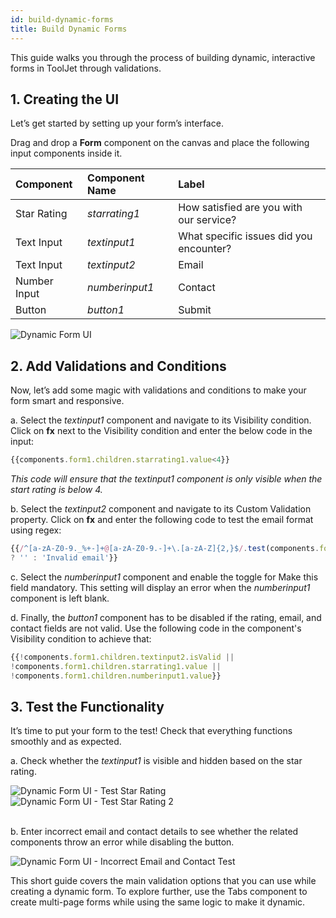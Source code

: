 ```yaml
---
id: build-dynamic-forms
title: Build Dynamic Forms
---
```


This guide walks you through the process of building dynamic, interactive forms in ToolJet through validations.   

<div >

## 1. Creating the UI
Let’s get started by setting up your form’s interface.

Drag and drop a **Form** component on the canvas and place the following input components inside it. 

| Component         | Component Name | Label                                              |
|:--------------------------------|:---------------|:-----------------------------------------------------------------|
| Star Rating       | *starrating1*  | How satisfied are you with our service?           |
| Text Input        | *textinput1*   | What specific issues did you encounter?           |
| Text Input        | *textinput2*   | Email                                              |
| Number Input      | *numberinput1* | Contact                                            |
| Button            | *button1*      | Submit                                             |

<div >
    <img src="/img/how-to/build-dynamic-forms/dynamic-form-UI.png" alt="Dynamic Form UI" />
</div>

</div>

<div >

## 2. Add Validations and Conditions
Now, let’s add some magic with validations and conditions to make your form smart and responsive. 

a. Select the *textinput1* component and navigate to its Visibility condition. Click on **fx** next to the Visibility condition and enter the below code in the input:

```javascript
{{components.form1.children.starrating1.value<4}}
```
*This code will ensure that the *textinput1* component is only visible when the start rating is below 4.*

b. Select the *textinput2* component and navigate to its Custom Validation property. Click on **fx** and enter the following code to test the email format using regex:
```javascript
{{/^[a-zA-Z0-9._%+-]+@[a-zA-Z0-9.-]+\.[a-zA-Z]{2,}$/.test(components.form1.children.textinput2.value) 
? '' : 'Invalid email'}}
```

c. Select the *numberinput1* component and enable the toggle for Make this field mandatory. This setting will display an error when the *numberinput1* component is left blank.

d. Finally, the *button1* component has to be disabled if the rating, email, and contact fields are not valid. Use the following code in the component's Visibility condition to achieve that:

```javascript
{{!components.form1.children.textinput2.isValid || 
!components.form1.children.starrating1.value || 
!components.form1.children.numberinput1.value}}
```
</div>

<div >

## 3. Test the Functionality

It’s time to put your form to the test! Check that everything functions smoothly and as expected.

a. Check whether the *textinput1* is visible and hidden based on the star rating.

<div >
    <img src="/img/how-to/build-dynamic-forms/start-rating-condition-test.png" style={{paddingBottom:"25px"}} alt="Dynamic Form UI - Test Star Rating" />
</div>

<div >
    <img src="/img/how-to/build-dynamic-forms/start-rating-condition-test-2.png" style={{paddingBottom:"25px"}} alt="Dynamic Form UI - Test Star Rating 2" />
</div>

<br/>

b. Enter incorrect email and contact details to see whether the related components throw an error while disabling the button.

<div>
    <img src="/img/how-to/build-dynamic-forms/incorrect-email-and-contact-test.png" alt="Dynamic Form UI - Incorrect Email and Contact Test" />
</div>

</div>

This short guide covers the main validation options that you can use while creating a dynamic form. To explore further, use the Tabs component to create multi-page forms while using the same logic to make it dynamic. 


